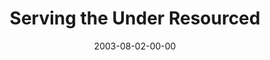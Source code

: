 ---
layout: message
category: message
series: "Letter From a Revolutionary"
title: "Serving the Under Resourced"
date: 2003-08-02-00-00
message_id: 212
audio: "http://s3.amazonaws.com/crossroads-media/media/legacy/mp3/LFAR_06_08-03-03_Serving_The_Under-Resourced.mp3"
audio-duration: "37:04"
flag: "N"
---